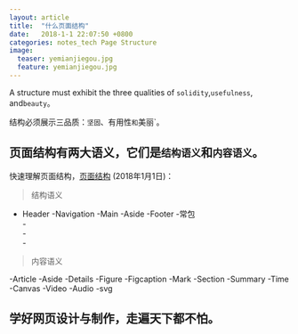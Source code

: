 ```yaml
---
layout: article
title:  "什么页面结构"
date:   2018-1-1 22:07:50 +0800
categories: notes_tech Page Structure
image:
  teaser: yemianjiegou.jpg
  feature: yemianjiegou.jpg
---
```

A structure must exhibit the three qualities of `solidity`,`usefulness`, and`beauty`。


结构必须展示三品质：`坚固`、有用性`和`美丽`。


## 页面结构有两大语义，它们是`结构语义`和`内容语义`。

快速理解页面结构，[页面结构][页面结构]  (2018年1月1日)：

>  结构语义

- Header
-Navigation
-Main
-Aside
-Footer
-常包 <nav>
-<nav>
-<aside>
-<footer>

> 内容语义

-Article
-Aside
-Details
-Figure
-Figcaption
-Mark
-Section
-Summary
-Time
-Canvas
-Video
-Audio
-svg

## 学好网页设计与制作，走遍天下都不怕。



[页面结构]: http://e.nfu.edu.cn/course/view.php?id=9
